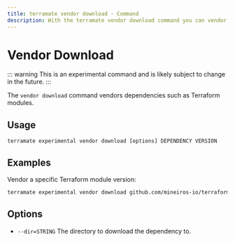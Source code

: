 ```yaml
---
title: terramate vendor download - Command
description: With the terramate vendor download command you can vendor a dependency.
---
```


# Vendor Download

::: warning
This is an experimental command and is likely subject to change in the future.
:::

The `vendor download` command vendors dependencies such as Terraform modules.

## Usage

`terramate experimental vendor download [options] DEPENDENCY VERSION`

## Examples

Vendor a specific Terraform module version: 

```bash
terramate experimental vendor download github.com/mineiros-io/terraform-google-cloud-run v0.2.1
```

## Options

- `--dir=STRING` The directory to download the dependency to.
